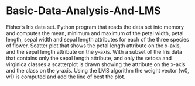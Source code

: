 # Basic-Data-Analysis-And-LMS
Fisher’s Iris data set. Python program that reads the data set into memory and computes the mean, minimum and maximum of the petal width, petal length, sepal width and sepal length attributes for each of the three species of flower. Scatter plot that shows the petal length attribute on the x-axis, and the sepal length attribute on the y-axis.  With a subset of the Iris data that contains only the sepal length attribute, and only the setosa and virginica classes a scatterplot is drawn showing the attribute on the x-axis and the class on the y-axis. Using the LMS algorithm the weight vector (w0, w1) is computed and add the line of best the plot.
